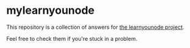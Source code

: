 # mylearnyounode

This repository is a collection of answers for [the learnyounode project](https://github.com/workshopper/learnyounode).

Feel free to check them if you're stuck in a problem.



